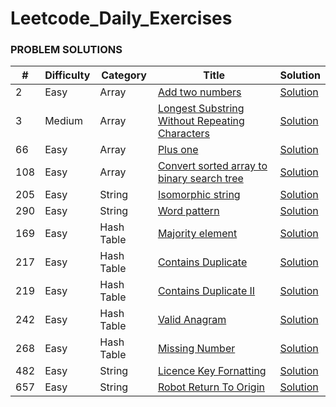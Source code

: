 # Leetcode_Daily_Exercises

### **PROBLEM SOLUTIONS**

| **#** | **Difficulty** | **Category** | **Title**                                                                                                                                   | **Solution**                                              |
|-------|----------------|--------------|---------------------------------------------------------------------------------------------------------------------------------------------|-----------------------------------------------------------|
| 2     | Easy           | Array        | [Add two numbers](https://leetcode.com/problems/add-two-numbers/)                                                                           | [Solution](../master/src/easy/addTwoNumbers.java)         |
| 3     | Medium         | Array        | [Longest Substring Without Repeating Characters](https://leetcode.com/problems/longest-substring-without-repeating-characters/description/) | [Solution](../master/src/medium/longestSubString.java)    |
| 66    | Easy           | Array        | [Plus one](https://leetcode.com/problems/plus-one/description/)                                                                             | [Solution](../master/src/easy/plusOne.java)               |
| 108   | Easy           | Array        | [Convert sorted array to binary search tree](https://leetcode.com/problems/convert-sorted-array-to-binary-search-tree/description/)         | [Solution](../master/src/easy/convertSortedArray.java)    |
| 205   | Easy           | String       | [Isomorphic string](https://leetcode.com/problems/isomorphic-strings/description/)                                                          | [Solution](../master/src/easy/addTwoNumbers.java)         |
| 290   | Easy           | String       | [Word pattern](https://leetcode.com/problems/word-pattern/description/)                                                                     | [Solution](../master/src/easy/wordPattern.java)           |
| 169   | Easy           | Hash Table   | [Majority element](https://leetcode.com/problems/majority-element/description/)                                                             | [Solution](../master/src/easy/majorityElements.java)      |
| 217   | Easy           | Hash Table   | [Contains Duplicate](https://leetcode.com/problems/contains-duplicate/description/)                                                         | [Solution](../master/src/easy/containsDuplicate.java)     |
| 219   | Easy           | Hash Table   | [Contains Duplicate II](https://leetcode.com/problems/contains-duplicate-ii/description/)                                                   | [Solution](../master/src/easy/containsDuplicateII.java)   |
| 242   | Easy           | Hash Table   | [Valid Anagram](https://leetcode.com/problems/valid-anagram/description/)                                                                   | [Solution](../master/src/easy/validAnagram.java)          |
| 268   | Easy           | Hash Table   | [Missing Number](https://leetcode.com/problems/missing-number/description/)                                                                 | [Solution](../master/src/easy/missingNumber.java)         |
| 482   | Easy           | String       | [Licence Key Fornatting](https://leetcode.com/problems/license-key-formatting/description/)                                                 | [Solution](../master/src/easy/licenceKeyFormatting.java)  |
| 657   | Easy           | String       | [Robot Return To Origin](https://leetcode.com/problems/robot-return-to-origin/description/)                                                 | [Solution](../master/src/easy/robotReturnToOriginal.java) |


